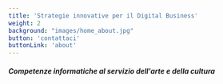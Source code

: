 ```yaml
---
title: 'Strategie innovative per il Digital Business'
weight: 2
background: "images/home_about.jpg"
button: 'contattaci'
buttonLink: 'about'
---
```

##### Competenze informatiche al servizio dell'arte e della cultura
